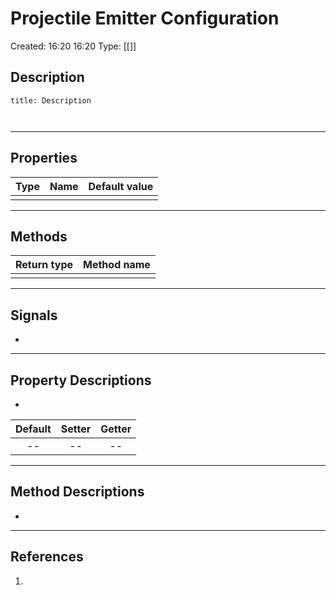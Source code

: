 # Projectile Emitter Configuration
Created: 16:20 16:20
Type: [[]]

## Description
```ad-note
title: Description



```

---

## Properties
| Type | Name | Default value |
| ---- | ---- | ------------- |
|      |      |               | 

---

## Methods
| Return type | Method name |
| ----------- | ----------- |
|             |             |

---

## Signals
- 

---

## Property Descriptions
- 

| Default | Setter | Getter |
|:-------:|:------:|:------:|
|   --    |   --   |   --   |



---

## Method Descriptions

- 



---

## References
1. 